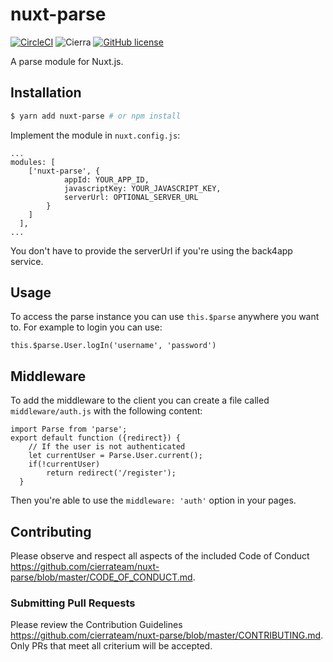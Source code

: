 # nuxt-parse
[![CircleCI](https://circleci.com/gh/cierrateam/nuxt-parse/tree/master.svg?style=svg)](https://circleci.com/gh/cierrateam/nuxt-parse/tree/master)
![Cierra](https://img.shields.io/badge/Cierra-Open%20Source-orange.svg)
[![GitHub license](https://img.shields.io/badge/license-MIT-blue.svg)](https://raw.githubusercontent.com/GeneaLabs/nova-map-marker-field/master/LICENSE)

A parse module for Nuxt.js.

## Installation

```bash
$ yarn add nuxt-parse # or npm install
```

Implement the module in `nuxt.config.js`:
```
...
modules: [
    ['nuxt-parse', {
            appId: YOUR_APP_ID,
            javascriptKey: YOUR_JAVASCRIPT_KEY,
            serverUrl: OPTIONAL_SERVER_URL
        }
    ]
  ],
...
```

You don't have to provide the serverUrl if you're using the back4app service.

## Usage

To access the parse instance you can use `this.$parse` anywhere you want to. For example to login you can use:
```
this.$parse.User.logIn('username', 'password')
```

## Middleware

To add the middleware to the client you can create a file called `middleware/auth.js` with the following content:
```
import Parse from 'parse';
export default function ({redirect}) {
    // If the user is not authenticated
    let currentUser = Parse.User.current();
    if(!currentUser)
        return redirect('/register');
  }
```

Then you're able to use the `middleware: 'auth'` option in your pages.

## Contributing
Please observe and respect all aspects of the included Code of Conduct <https://github.com/cierrateam/nuxt-parse/blob/master/CODE_OF_CONDUCT.md>.

### Submitting Pull Requests
Please review the Contribution Guidelines <https://github.com/cierrateam/nuxt-parse/blob/master/CONTRIBUTING.md>. Only PRs that meet all criterium will be accepted.
